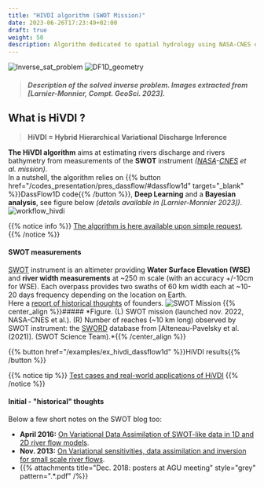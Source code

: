 ```yaml
---
title: "HIVDI algorithm (SWOT Mission)"
date: 2023-06-26T17:23:49+02:00
draft: true
weight: 50
description: Algorithm dedicated to spatial hydrology using NASA-CNES et al. satellite data.
---
```

![Inverse_sat_problem](/images/overview_hivdi.png?width=50pc)
![DF1D_geometry](/images/overview_hivdi_geometry.png?width=45pc)
> ##### **Description of the solved inverse problem. Images extracted from** *[Larnier-Monnier, Compt. GeoSci. 2023].*
## What is HiVDI ?
> **HiVDI = Hybrid Hierarchical Variational Discharge Inference**  

**The HiVDI algorithm** aims at estimating rivers discharge and rivers bathymetry from measurements of the **SWOT** instrument *([NASA](https://swot.jpl.nasa.gov)-[CNES](https://swot.cnes.fr/en/SWOT/index.htm) et al. mission)*.  
In a nutshell, the algorithm relies on {{% button href="/codes_presentation/pres_dassflow/#dassflow1d" target="_blank" %}}DassFlow1D code{{% /button %}}, **Deep Learning** and a **Bayesian analysis**, see figure below *(details available in [Larnier-Monnier 2023])*.
![workflow_hivdi](/images/workflow_hivdi.png?width=45pc)

{{% notice info %}}
[The algorithm is here available upon simple request](/download/dl_hivdi).
{{% /notice %}}

#### SWOT measurements
[SWOT](https://swot.jpl.nasa.gov/science/hydrology/) instrument is an altimeter providing **Water Surface Elevation (WSE)** and **river width measurements** at ~250 m scale (with an accuracy +/-10cm for WSE). Each overpass provides two swaths of 60 km width each at ~10-20 days frequency depending on the location on Earth.  
Here a [report of historical thoughts](https://ntrs.nasa.gov/citations/20120004248) of founders. 
![SWOT Mission](/images/swot_mission.png)
{{% center_align %}}##### *Figure. (L) SWOT mission (launched nov. 2022, NASA-CNES et al.). (R) Number of reaches (~10 km long) observed by SWOT instrument: the [SWORD](http://gaia.geosci.unc.edu/SWORD/) database from [Alteneau-Pavelsky et al. (2021)]. (SWOT Science Team).*{{% /center_align %}}

{{% button href="/examples/ex_hivdi_dassflow1d" %}}HiVDI results{{% /button %}}

{{% notice tip %}}
[Test cases and real-world applications of HiVDI](/examples/ex_hivdi_dassflow1d)
{{% /notice %}}


#### Initial - "historical" thoughts
Below a few short notes on the SWOT blog too:
- **April 2016:**  [On Variational Data Assimilation of SWOT-like data in 1D and 2D river flow models](https://swotdawg.wordpress.com/2016/04/16/on-variational-data-assimilation-of-swot-like-data-in-1d-and-2d-river-flow-model/).
- **Nov. 2013:** [On Variational sensitivities, data assimilation and inversion for small scale river flows](https://swotdawg.wordpress.com/2013/11/30/on-variational-sensitivities-data-assimilation-and-inversion-for-small-scale-river-flows/).
- {{% attachments title="Dec. 2018: posters at AGU meeting" style="grey" pattern=".*\.pdf" /%}}